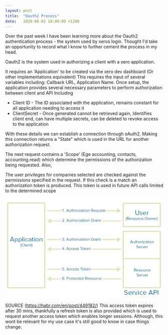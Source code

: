 ```yaml
---
layout: post
title:  "Oauth2 Process"
date:   2020-06-02 10:40:00 +1200
---
```


Over the past week I have been learning more about the Oauth2 authentication process - the system used by xeros login. Thought I'd take an opportunity to record what I know to further cement the process in my head.

Oauth2 is the system used in authorizing a client with a xero application.

It requires an 'Application' to be created via the xero dev dashboard (Or other implementations equivalent) This requires the input of several variables including: Callback URL, Application Name. Once setup, the application provides several necessary parameters to perform authorization between client and API Including

* Client ID - The ID associated with the application, remains constant for all application needing to access it
* ClientSecret - Once generated cannot be retrieved again, Identifies client end, can have multiple secrets, can be deleted to revoke     access to the application

With these details we can establish a connection through oAuth2, Making this connection returns a "State" which is used in the URL for another authorization request.

The next request contains a 'Scope' (Ege accounting, contacts, accounting.read) which determine the permissions of the authorization being requested. Also, 

The user privileges for companies selected are checked against the permissions specified in the request. If this check is a match an authorization token is produced. This token is used in future API calls limited to the determined scope

![Image](/assets/oauth.png)

SOURCE (https://habr.com/en/post/449182/)
This access token expires after 30 mins, thankfully a refresh token is also provided which is used to request another access token which enables longer sessions. Although, this wont be relevant for my use case it's still good to know in case things change.


